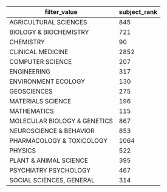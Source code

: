 |filter_value|subject_rank|
|------------|------------|
|AGRICULTURAL SCIENCES|845|
|BIOLOGY & BIOCHEMISTRY|721|
|CHEMISTRY|90|
|CLINICAL MEDICINE|2852|
|COMPUTER SCIENCE|207|
|ENGINEERING|317|
|ENVIRONMENT ECOLOGY|130|
|GEOSCIENCES|275|
|MATERIALS SCIENCE|196|
|MATHEMATICS|115|
|MOLECULAR BIOLOGY & GENETICS|867|
|NEUROSCIENCE & BEHAVIOR|853|
|PHARMACOLOGY & TOXICOLOGY|1064|
|PHYSICS|522|
|PLANT & ANIMAL SCIENCE|395|
|PSYCHIATRY PSYCHOLOGY|467|
|SOCIAL SCIENCES, GENERAL|314|
